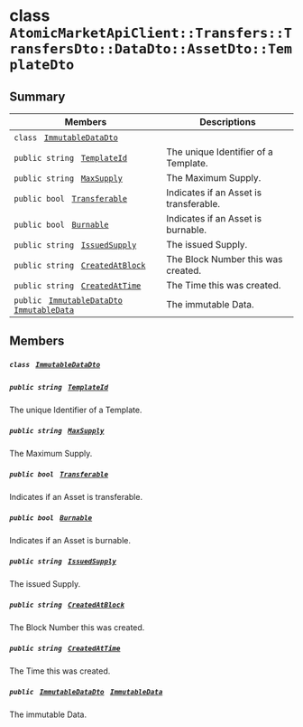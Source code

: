 # class `AtomicMarketApiClient::Transfers::TransfersDto::DataDto::AssetDto::TemplateDto` 

## Summary

 Members                                | Descriptions                                
----------------------------------------|---------------------------------------------
`class ` [`ImmutableDataDto`](.github/workflows/documentation/md/AtomicMarketApiClient--Transfers--TransfersDto--DataDto--AssetDto--TemplateDto--ImmutableDataDto.md#class_atomic_market_api_client_1_1_transfers_1_1_transfers_dto_1_1_data_dto_1_1_asset_dto_1_1_te4c4d701d704a131a46302534556ab006)        | 
`public string ` [`TemplateId`](#class_atomic_market_api_client_1_1_transfers_1_1_transfers_dto_1_1_data_dto_1_1_asset_dto_1_1_template_dto_1a5c685b09e3b7fae8be2d38c8f4803549) | The unique Identifier of a Template.
`public string ` [`MaxSupply`](#class_atomic_market_api_client_1_1_transfers_1_1_transfers_dto_1_1_data_dto_1_1_asset_dto_1_1_template_dto_1a4dd50194618fac55b4d08b6c93724a32) | The Maximum Supply.
`public bool ` [`Transferable`](#class_atomic_market_api_client_1_1_transfers_1_1_transfers_dto_1_1_data_dto_1_1_asset_dto_1_1_template_dto_1ab0a2025837cfad369c22e114d1c93d42) | Indicates if an Asset is transferable.
`public bool ` [`Burnable`](#class_atomic_market_api_client_1_1_transfers_1_1_transfers_dto_1_1_data_dto_1_1_asset_dto_1_1_template_dto_1a50c30f69b54db362be32720d5cc433bd) | Indicates if an Asset is burnable.
`public string ` [`IssuedSupply`](#class_atomic_market_api_client_1_1_transfers_1_1_transfers_dto_1_1_data_dto_1_1_asset_dto_1_1_template_dto_1a3cb7f0ff4cebaec1e75ad6a8a0fbc944) | The issued Supply.
`public string ` [`CreatedAtBlock`](#class_atomic_market_api_client_1_1_transfers_1_1_transfers_dto_1_1_data_dto_1_1_asset_dto_1_1_template_dto_1a022adc431e5845376e250208a999e12d) | The Block Number this was created.
`public string ` [`CreatedAtTime`](#class_atomic_market_api_client_1_1_transfers_1_1_transfers_dto_1_1_data_dto_1_1_asset_dto_1_1_template_dto_1a4cb9b4aaa1372df6dc2bb7d8f4916403) | The Time this was created.
`public ` [`ImmutableDataDto`](.github/workflows/documentation/md/AtomicMarketApiClient--Transfers--TransfersDto--DataDto--AssetDto--TemplateDto--ImmutableDataDto.md#class_atomic_market_api_client_1_1_transfers_1_1_transfers_dto_1_1_data_dto_1_1_asset_dto_1_1_te4c4d701d704a131a46302534556ab006)` ` [`ImmutableData`](#class_atomic_market_api_client_1_1_transfers_1_1_transfers_dto_1_1_data_dto_1_1_asset_dto_1_1_template_dto_1a28b34021a1981f45a7e386c19634f80c) | The immutable Data.

## Members

##### `class ` [`ImmutableDataDto`](.github/workflows/documentation/md/AtomicMarketApiClient--Transfers--TransfersDto--DataDto--AssetDto--TemplateDto--ImmutableDataDto.md#class_atomic_market_api_client_1_1_transfers_1_1_transfers_dto_1_1_data_dto_1_1_asset_dto_1_1_te4c4d701d704a131a46302534556ab006) 

##### `public string ` [`TemplateId`](#class_atomic_market_api_client_1_1_transfers_1_1_transfers_dto_1_1_data_dto_1_1_asset_dto_1_1_template_dto_1a5c685b09e3b7fae8be2d38c8f4803549) 

The unique Identifier of a Template.

##### `public string ` [`MaxSupply`](#class_atomic_market_api_client_1_1_transfers_1_1_transfers_dto_1_1_data_dto_1_1_asset_dto_1_1_template_dto_1a4dd50194618fac55b4d08b6c93724a32) 

The Maximum Supply.

##### `public bool ` [`Transferable`](#class_atomic_market_api_client_1_1_transfers_1_1_transfers_dto_1_1_data_dto_1_1_asset_dto_1_1_template_dto_1ab0a2025837cfad369c22e114d1c93d42) 

Indicates if an Asset is transferable.

##### `public bool ` [`Burnable`](#class_atomic_market_api_client_1_1_transfers_1_1_transfers_dto_1_1_data_dto_1_1_asset_dto_1_1_template_dto_1a50c30f69b54db362be32720d5cc433bd) 

Indicates if an Asset is burnable.

##### `public string ` [`IssuedSupply`](#class_atomic_market_api_client_1_1_transfers_1_1_transfers_dto_1_1_data_dto_1_1_asset_dto_1_1_template_dto_1a3cb7f0ff4cebaec1e75ad6a8a0fbc944) 

The issued Supply.

##### `public string ` [`CreatedAtBlock`](#class_atomic_market_api_client_1_1_transfers_1_1_transfers_dto_1_1_data_dto_1_1_asset_dto_1_1_template_dto_1a022adc431e5845376e250208a999e12d) 

The Block Number this was created.

##### `public string ` [`CreatedAtTime`](#class_atomic_market_api_client_1_1_transfers_1_1_transfers_dto_1_1_data_dto_1_1_asset_dto_1_1_template_dto_1a4cb9b4aaa1372df6dc2bb7d8f4916403) 

The Time this was created.

##### `public ` [`ImmutableDataDto`](.github/workflows/documentation/md/AtomicMarketApiClient--Transfers--TransfersDto--DataDto--AssetDto--TemplateDto--ImmutableDataDto.md#class_atomic_market_api_client_1_1_transfers_1_1_transfers_dto_1_1_data_dto_1_1_asset_dto_1_1_te4c4d701d704a131a46302534556ab006)` ` [`ImmutableData`](#class_atomic_market_api_client_1_1_transfers_1_1_transfers_dto_1_1_data_dto_1_1_asset_dto_1_1_template_dto_1a28b34021a1981f45a7e386c19634f80c) 

The immutable Data.

